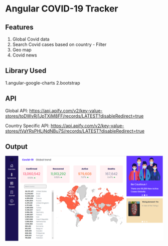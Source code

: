 # Angular COVID-19 Tracker

## Features
1. Global Covid data
2. Search Covid cases based on country - Filter
3. Geo map
4. Covid news

## Library Used
1.angular-google-charts
2.bootstrap

## API 
Global API: https://api.apify.com/v2/key-value-stores/toDWvRj1JpTXiM8FF/records/LATEST?disableRedirect=true

Country Specific API:  https://api.apify.com/v2/key-value-stores/tVaYRsPHLjNdNBu7S/records/LATEST?disableRedirect=true 

## Output
![Angular COVID-19 Tracker](./ss1.png)
